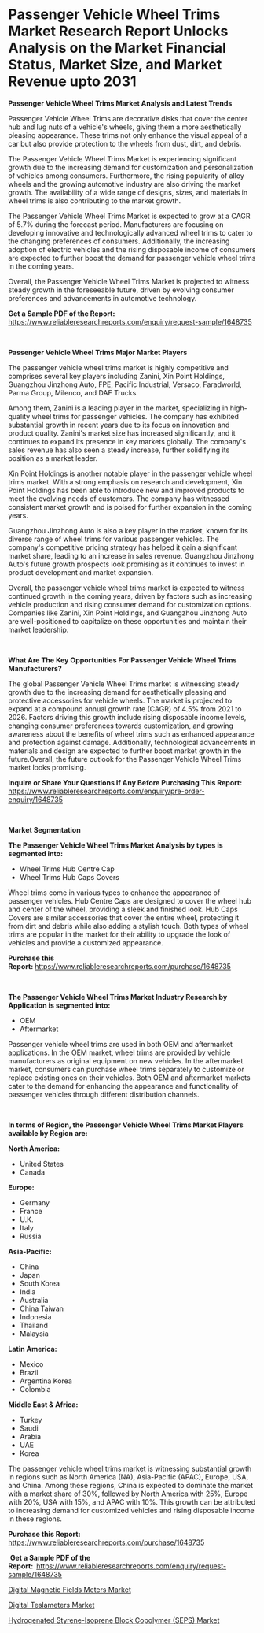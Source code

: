 <p><h1>Passenger Vehicle Wheel Trims Market Research Report Unlocks Analysis on the Market Financial Status, Market Size, and Market Revenue upto 2031</h1></p><p><strong>Passenger Vehicle Wheel Trims Market Analysis and Latest Trends</strong></p>
<p><p>Passenger Vehicle Wheel Trims are decorative disks that cover the center hub and lug nuts of a vehicle's wheels, giving them a more aesthetically pleasing appearance. These trims not only enhance the visual appeal of a car but also provide protection to the wheels from dust, dirt, and debris.</p><p>The Passenger Vehicle Wheel Trims Market is experiencing significant growth due to the increasing demand for customization and personalization of vehicles among consumers. Furthermore, the rising popularity of alloy wheels and the growing automotive industry are also driving the market growth. The availability of a wide range of designs, sizes, and materials in wheel trims is also contributing to the market growth.</p><p>The Passenger Vehicle Wheel Trims Market is expected to grow at a CAGR of 5.7% during the forecast period. Manufacturers are focusing on developing innovative and technologically advanced wheel trims to cater to the changing preferences of consumers. Additionally, the increasing adoption of electric vehicles and the rising disposable income of consumers are expected to further boost the demand for passenger vehicle wheel trims in the coming years.</p><p>Overall, the Passenger Vehicle Wheel Trims Market is projected to witness steady growth in the foreseeable future, driven by evolving consumer preferences and advancements in automotive technology.</p></p>
<p><strong>Get a Sample PDF of the Report:&nbsp;</strong> <a href="https://www.reliableresearchreports.com/enquiry/request-sample/1648735">https://www.reliableresearchreports.com/enquiry/request-sample/1648735</a></p>
<p>&nbsp;</p>
<p><strong>Passenger Vehicle Wheel Trims Major Market Players</strong></p>
<p><p>The passenger vehicle wheel trims market is highly competitive and comprises several key players including Zanini, Xin Point Holdings, Guangzhou Jinzhong Auto, FPE, Pacific Industrial, Versaco, Faradworld, Parma Group, Milenco, and DAF Trucks. </p><p>Among them, Zanini is a leading player in the market, specializing in high-quality wheel trims for passenger vehicles. The company has exhibited substantial growth in recent years due to its focus on innovation and product quality. Zanini's market size has increased significantly, and it continues to expand its presence in key markets globally. The company's sales revenue has also seen a steady increase, further solidifying its position as a market leader.</p><p>Xin Point Holdings is another notable player in the passenger vehicle wheel trims market. With a strong emphasis on research and development, Xin Point Holdings has been able to introduce new and improved products to meet the evolving needs of customers. The company has witnessed consistent market growth and is poised for further expansion in the coming years.</p><p>Guangzhou Jinzhong Auto is also a key player in the market, known for its diverse range of wheel trims for various passenger vehicles. The company's competitive pricing strategy has helped it gain a significant market share, leading to an increase in sales revenue. Guangzhou Jinzhong Auto's future growth prospects look promising as it continues to invest in product development and market expansion.</p><p>Overall, the passenger vehicle wheel trims market is expected to witness continued growth in the coming years, driven by factors such as increasing vehicle production and rising consumer demand for customization options. Companies like Zanini, Xin Point Holdings, and Guangzhou Jinzhong Auto are well-positioned to capitalize on these opportunities and maintain their market leadership.</p></p>
<p>&nbsp;</p>
<p><strong>What Are The Key Opportunities For Passenger Vehicle Wheel Trims Manufacturers?</strong></p>
<p><p>The global Passenger Vehicle Wheel Trims market is witnessing steady growth due to the increasing demand for aesthetically pleasing and protective accessories for vehicle wheels. The market is projected to expand at a compound annual growth rate (CAGR) of 4.5% from 2021 to 2026. Factors driving this growth include rising disposable income levels, changing consumer preferences towards customization, and growing awareness about the benefits of wheel trims such as enhanced appearance and protection against damage. Additionally, technological advancements in materials and design are expected to further boost market growth in the future.Overall, the future outlook for the Passenger Vehicle Wheel Trims market looks promising.</p></p>
<p><strong>Inquire or Share Your Questions If Any Before Purchasing This Report:</strong> <a href="https://www.reliableresearchreports.com/enquiry/pre-order-enquiry/1648735">https://www.reliableresearchreports.com/enquiry/pre-order-enquiry/1648735</a></p>
<p>&nbsp;</p>
<p><strong>Market Segmentation</strong></p>
<p><strong>The Passenger Vehicle Wheel Trims Market Analysis by types is segmented into:</strong></p>
<p><ul><li>Wheel Trims Hub Centre Cap</li><li>Wheel Trims Hub Caps Covers</li></ul></p>
<p><p>Wheel trims come in various types to enhance the appearance of passenger vehicles. Hub Centre Caps are designed to cover the wheel hub and center of the wheel, providing a sleek and finished look. Hub Caps Covers are similar accessories that cover the entire wheel, protecting it from dirt and debris while also adding a stylish touch. Both types of wheel trims are popular in the market for their ability to upgrade the look of vehicles and provide a customized appearance.</p></p>
<p><strong>Purchase this Report:&nbsp;</strong><a href="https://www.reliableresearchreports.com/purchase/1648735">https://www.reliableresearchreports.com/purchase/1648735</a></p>
<p>&nbsp;</p>
<p><strong>The Passenger Vehicle Wheel Trims Market Industry Research by Application is segmented into:</strong></p>
<p><ul><li>OEM</li><li>Aftermarket</li></ul></p>
<p><p>Passenger vehicle wheel trims are used in both OEM and aftermarket applications. In the OEM market, wheel trims are provided by vehicle manufacturers as original equipment on new vehicles. In the aftermarket market, consumers can purchase wheel trims separately to customize or replace existing ones on their vehicles. Both OEM and aftermarket markets cater to the demand for enhancing the appearance and functionality of passenger vehicles through different distribution channels.</p></p>
<p>&nbsp;</p>
<p><strong>In terms of Region, the Passenger Vehicle Wheel Trims Market Players available by Region are:</strong></p>
<p>
    <p> <strong> North America: </strong>
        <ul>
            <li>United States</li>
            <li>Canada</li>
        </ul>
        </p> 
    <p> <strong> Europe: </strong>
        <ul>
            <li>Germany</li>
            <li>France</li>
            <li>U.K.</li>
            <li>Italy</li>
            <li>Russia</li>
        </ul>
        </p> 
    <p> <strong> Asia-Pacific: </strong>
        <ul>
            <li>China</li>
            <li>Japan</li>
            <li>South Korea</li>
            <li>India</li>
            <li>Australia</li>
            <li>China Taiwan</li>
            <li>Indonesia</li>
            <li>Thailand</li>
            <li>Malaysia</li>
        </ul>
        </p> 
    <p> <strong> Latin America: </strong>
        <ul>
            <li>Mexico</li>
            <li>Brazil</li>
            <li>Argentina Korea</li>
            <li>Colombia</li>
        </ul>
        </p> 
    <p> <strong> Middle East & Africa: </strong>
        <ul>
            <li>Turkey</li>
            <li>Saudi</li>
            <li>Arabia</li>
            <li>UAE</li>
            <li>Korea</li>
        </ul>
    </p>
    </p>
<p><p>The passenger vehicle wheel trims market is witnessing substantial growth in regions such as North America (NA), Asia-Pacific (APAC), Europe, USA, and China. Among these regions, China is expected to dominate the market with a market share of 30%, followed by North America with 25%, Europe with 20%, USA with 15%, and APAC with 10%. This growth can be attributed to increasing demand for customized vehicles and rising disposable income in these regions.</p></p>
<p><strong>Purchase this Report: </strong><a href="https://www.reliableresearchreports.com/purchase/1648735">https://www.reliableresearchreports.com/purchase/1648735</a></p>
<p>&nbsp;<strong>Get a Sample PDF of the Report:&nbsp;&nbsp;</strong><a href="https://www.reliableresearchreports.com/enquiry/request-sample/1648735">https://www.reliableresearchreports.com/enquiry/request-sample/1648735</a></p>
<p><strong></strong></p>
<p><p><a href="https://github.com/wwwkeltoum/Market-Research-Report-List-2/blob/main/digital-magnetic-fields-meters-market.md">Digital Magnetic Fields Meters Market</a></p><p><a href="https://github.com/joannesouthgate/Market-Research-Report-List-2/blob/main/digital-teslameters-market.md">Digital Teslameters Market</a></p><p><a href="https://github.com/sofayahoo2023/Market-Research-Report-List-3/blob/main/hydrogenated-styrene-isoprene-block-copolymer-seps-market.md">Hydrogenated Styrene-Isoprene Block Copolymer (SEPS) Market</a></p></p>